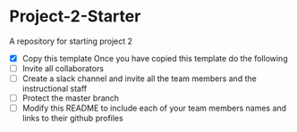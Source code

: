 # Project-2-Starter
A repository for starting project 2
- [X] Copy this template
Once you have copied this template do the following
- [ ] Invite all collaborators
- [ ] Create a slack channel and invite all the team members and the instructional staff
- [ ] Protect the master branch
- [ ] Modify this README to include each of your team members names and links to their github profiles
